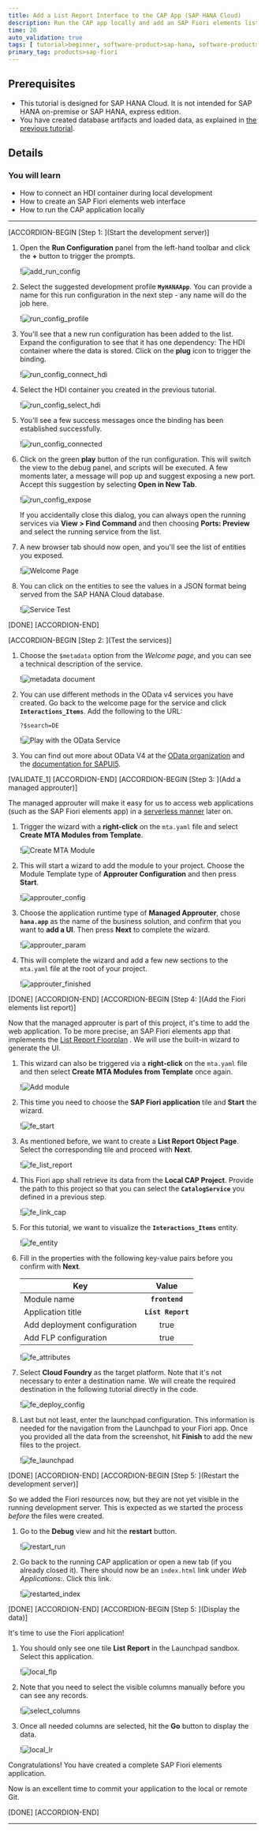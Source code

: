 ```yaml
---
title: Add a List Report Interface to the CAP App (SAP HANA Cloud)
description: Run the CAP app locally and add an SAP Fiori elements list report to display the data
time: 20
auto_validation: true
tags: [ tutorial>beginner, software-product>sap-hana, software-product>sap-business-application-studio, topic>user-interface,  software-product-function>sap-cloud-application-programming-model]
primary_tag: products>sap-fiori
---
```


## Prerequisites
 - This tutorial is designed for SAP HANA Cloud. It is not intended for SAP HANA on-premise or SAP HANA, express edition.
 - You have created database artifacts and loaded data, as explained in [the previous tutorial](hana-cloud-cap-create-database-cds).


## Details
### You will learn
 - How to connect an HDI container during local development
 - How to create an SAP Fiori elements web interface
 - How to run the CAP application locally

---

[ACCORDION-BEGIN [Step 1: ](Start the development server)]

1. Open the **Run Configuration** panel from the left-hand toolbar and click the **+** button to trigger the prompts.

    !![add_run_config](add_run_config.png)

2. Select the suggested development profile **`MyHANAApp`**. You can provide a name for this run configuration in the next step - any name will do the job here.

    !![run_config_profile](run_config_profile.png)

3. You'll see that a new run configuration has been added to the list. Expand the configuration to see that it has one dependency: The HDI container where the data is stored. Click on the **plug** icon to trigger the binding.

    !![run_config_connect_hdi](run_config_connect_hdi.png)

4. Select the HDI container you created in the previous tutorial.

    !![run_config_select_hdi](run_config_select_hdi.png)

5. You'll see a few success messages once the binding has been established successfully.

    !![run_config_connected](run_config_connected.png)

6. Click on the green **play** button of the run configuration. This will switch the view to the debug panel, and scripts will be executed. A few moments later, a message will pop up and suggest exposing a new port. Accept this suggestion by selecting **Open in New Tab**.

    !![run_config_expose](run_config_expose.png)

    If you accidentally close this dialog, you can always open the running services via **View > Find Command** and then choosing **Ports: Preview** and select the running service from the list.

7. A new browser tab should now open, and you'll see the list of entities you exposed.

    !![Welcome Page](welcome.png)

8. You can click on the entities to see the values in a JSON format being served from the SAP HANA Cloud database.    

    !![Service Test](service_test_json.png)                 

[DONE]
[ACCORDION-END]

[ACCORDION-BEGIN [Step 2: ](Test the services)]

1. Choose the `$metadata` option from the *Welcome page*, and you can see a technical description of the service.

    !![metadata document](metadata.png)

2. You can use different methods in the OData v4 services you have created. Go back to the welcome page for the service and click **`Interactions_Items`**. Add the following to the URL:

    ```URL
    ?$search=DE
    ```

    !![Play with the OData Service](search.png)

3. You can find out more about OData V4 at the [OData organization](https://www.odata.org/documentation/) and the [documentation for SAPUI5](https://sapui5.hana.ondemand.com/#/topic/5de13cf4dd1f4a3480f7e2eaaee3f5b8).    

[VALIDATE_1]
[ACCORDION-END]
[ACCORDION-BEGIN [Step 3: ](Add a managed approuter)]

The managed approuter will make it easy for us to access web applications (such as the SAP Fiori elements app) in a [serverless manner](https://blogs.sap.com/2020/10/02/serverless-sap-fiori-apps-in-sap-cloud-platform/) later on.

1. Trigger the wizard with a **right-click** on the `mta.yaml` file and select **Create MTA Modules from Template**.

    !![Create MTA Module](create_module.png)

2. This will start a wizard to add the module to your project. Choose the Module Template type of **Approuter Configuration** and then press **Start**.

    !![approuter_config](approuter_config.png)

3. Choose the application runtime type of **Managed Approuter**, chose **`hana.app`** as the name of the business solution, and confirm that you want to **add a UI**. Then press **Next** to complete the wizard.

    !![approuter_param](approuter_param.png)        

4. This will complete the wizard and add a few new sections to the `mta.yaml` file at the root of your project.

    !![approuter_finished](approuter_finished.png)


[DONE]
[ACCORDION-END]
[ACCORDION-BEGIN [Step 4: ](Add the Fiori elements list report)]

Now that the managed approuter is part of this project, it's time to add the web application. To be more precise, an SAP Fiori elements app that implements the [List Report Floorplan](https://experience.sap.com/fiori-design-web/list-report-floorplan-sap-fiori-element/) .  We will use the built-in wizard to generate the UI.

1. This wizard can also be triggered via a **right-click** on the `mta.yaml` file and then select **Create MTA Modules from Template** once again.

    !![Add module](fe_add_module.png)

2. This time you need to choose the **SAP Fiori application** tile and **Start** the wizard.

    !![fe_start](fe_start.png)

3. As mentioned before, we want to create a **List Report Object Page**. Select the corresponding tile and proceed with **Next**.    

    !![fe_list_report](fe_list_report.png)

4. This Fiori app shall retrieve its data from the **Local CAP Project**. Provide the path to this project so that you can select the **`CatalogService`** you defined in a previous step.

    !![fe_link_cap](fe_link_cap.png)    

5. For this tutorial, we want to visualize the **`Interactions_Items`** entity.

    !![fe_entity](fe_entity.png)

6. Fill in the properties with the following key-value pairs before you confirm with **Next**.

    | **Key**       | **Value**           
    | ------------- |:-------------:|
    | Module name      | **`frontend`**
    | Application title      | **`List Report`**     
    | Add deployment configuration | true      |
    | Add FLP configuration | true      |

    !![fe_attributes](fe_attributes.png)

7. Select **Cloud Foundry** as the target platform. Note that it's not necessary to enter a destination name. We will create the required destination in the following tutorial directly in the code.

    !![fe_deploy_config](fe_deploy_config.png)

8. Last but not least, enter the launchpad configuration. This information is needed for the navigation from the Launchpad to your Fiori app. Once you provided all the data from the screenshot, hit **Finish** to add the new files to the project.

    !![fe_launchpad](fe_launchpad.png)


[DONE]
[ACCORDION-END]
[ACCORDION-BEGIN [Step 5: ](Restart the development server)]

So we added the Fiori resources now, but they are not yet visible in the running development server. This is expected as we started the process *before* the files were created.

1. Go to the **Debug** view and hit the **restart** button.

    !![restart_run](restart_run.png)


2. Go back to the running CAP application or open a new tab (if you already closed it). There should now be an `index.html` link under *Web Applications:*. Click this link.

    !![restarted_index](restarted_index.png)

[DONE]
[ACCORDION-END]
[ACCORDION-BEGIN [Step 5: ](Display the data)]

It's time to use the Fiori application!

1. You should only see one tile **List Report** in the Launchpad sandbox. Select this application.

    !![local_flp](local_flp.png)


2. Note that you need to select the visible columns manually before you can see any records.

    !![select_columns](select_columns.png)


2. Once all needed columns are selected, hit the **Go** button to display the data.

    !![local_lr](local_lr.png)


Congratulations! You have created a complete SAP Fiori elements application.

Now is an excellent time to commit your application to the local or remote Git.

[DONE]
[ACCORDION-END]

---
